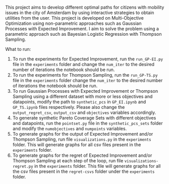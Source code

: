 This project aims to develop different optimal paths for citizens with mobility issues in the city of Amsterdam by using interactive strategies to obtain utilities from the user. This project is developed on Multi-Objective Optimization using non-parametric approaches such as Gaussian Processes with Expected Improvement. I aim to solve the problem using a parametric approach such as Bayesian Logistic Regression with Thompson Sampling. 

What to run:
1. To run the experiments for Expected Improvement, run the ```run_GP-EI.py``` file in the ```experiments``` folder and change the ```num_iter``` to the desired number of iterations the notebook should be run.
2. To run the experiments for Thompson Sampling, run the ```run_GP-TS.py``` file in the ```experiments``` folder change the ```num_iter``` to the desired number of iterations the notebook should be run.
3. To run Gaussian Processes with Expected Improvement or Thompson Sampling using a different dataset with more or less objectives and datapoints, modify the path to ```synthetic_pcs``` in ```GP_EI.ipynb``` and ```GP_TS.ipynb``` files respectively. Please also change the ```output_regret_csv```, ```output_csv``` and ```objectives``` variables accordingly. 
4. To generate synthetic Pareto Coverage Sets with different objectives and datapoints, run the ```pointset.py``` file in the ```synthetic_pcs_sets``` folder and modify the ```numobjectives``` and ```numpoints``` variables.
5. To generate graphs for the output of Expected Improvement and/or Thompson Sampling, run file ```visualizations.py``` in the ```experiments``` folder. This will generate graphs for all csv files present in the ```experiments``` folder.
6. To generate graphs for the regret of Expected Improvement and/or Thompson Sampling at each step of the loop, run file ```visualizations-regret.py``` in the ```experiments``` folder. This file will generate graphs for all the csv files present in the ```regret-csvs``` folder under the ```experiments``` folder.
